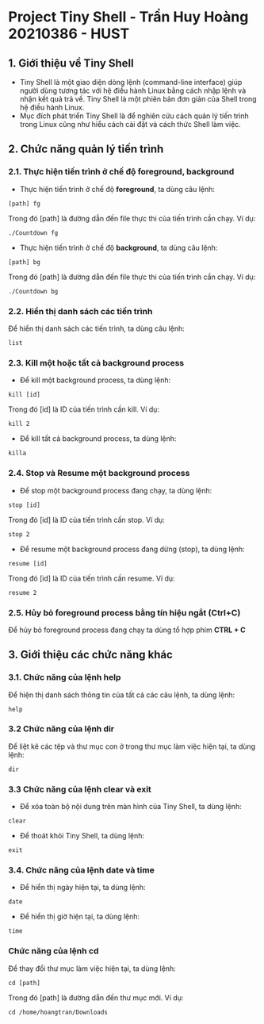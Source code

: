 # Project Tiny Shell - Trần Huy Hoàng 20210386 - HUST

## 1. Giới thiệu về Tiny Shell

+ Tiny Shell là một giao diện dòng lệnh (command-line interface) giúp người dùng tương tác với hệ điều hành Linux bằng cách nhập lệnh và nhận kết quả trả về.
Tiny Shell là một phiên bản đơn giản của Shell trong hệ điều hành Linux.
+ Mục đích phát triển Tiny Shell là để nghiên cứu cách quản lý tiến trình trong Linux cũng như hiểu cách cài đặt và cách thức Shell làm việc.

## 2. Chức năng quản lý tiến trình
### 2.1. Thực hiện tiến trình ở chế độ foreground, background
+ Thực hiện tiến trình ở chế độ **foreground**, ta dùng câu lệnh:
``` 
[path] fg
```
Trong đó [path] là đường dẫn đến file thực thi của tiến trình cần chạy. Ví dụ: 
``` 
./Countdown fg
```
+ Thực hiện tiến trình ở chế độ **background**, ta dùng câu lệnh:
``` 
[path] bg
```
Trong đó [path] là đường dẫn đến file thực thi của tiến trình cần chạy. Ví dụ: 
``` 
./Countdown bg
``` 
### 2.2. Hiển thị danh sách các tiến trình
Để hiển thị danh sách các tiến trình, ta dùng câu lệnh: 
``` 
list
```
### 2.3. Kill một hoặc tất cả background process
+ Để kill một background process, ta dùng lệnh:
``` 
kill [id]
```
Trong đó [id] là ID của tiến trình cần kill. Ví dụ:
``` 
kill 2
```
+ Để kill tất cả background process, ta dùng lệnh:
``` 
killa
```
### 2.4. Stop và Resume một background process
+ Để stop một background process đang chạy, ta dùng lệnh:
``` 
stop [id]
```
Trong đó [id] là ID của tiến trình cần stop. Ví dụ:
``` 
stop 2
```
+ Để resume một background process đang dừng (stop), ta dùng lệnh:
``` 
resume [id]
```
Trong đó [id] là ID của tiến trình cần resume. Ví dụ:
``` 
resume 2
```
### 2.5. Hủy bỏ foreground process bằng tín hiệu ngắt (Ctrl+C)
Để hủy bỏ foreground process đang chạy ta dùng tổ hợp phím **CTRL + C**
## 3. Giới thiệu các chức năng khác
### 3.1. Chức năng của lệnh help
Để hiện thị danh sách thông tin của tất cả các câu lệnh, ta dùng lệnh:
``` 
help
```
### 3.2 Chức năng của lệnh dir
Để liệt kê các tệp và thư mục con ở trong thư mục làm việc hiện tại, ta dùng lệnh:
``` 
dir 
```
### 3.3 Chức năng của lệnh clear và exit
+ Để xóa toàn bộ nội dung trên màn hình của Tiny Shell, ta dùng lệnh:
``` 
clear
```
+ Để thoát khỏi Tiny Shell, ta dùng lệnh:
``` 
exit
```
### 3.4. Chức năng của lệnh date và time
+ Để hiển thị ngày hiện tại, ta dùng lệnh:
``` 
date
```
+ Để hiển thị giờ hiện tại, ta dùng lệnh:
``` 
time
```
### Chức năng của lệnh cd
Để thay đổi thư mục làm việc hiện tại, ta dùng lệnh: 
``` 
cd [path]
```
Trong đó [path] là đường dẫn đến thư mục mới. Ví dụ: 
``` 
cd /home/hoangtran/Downloads
```

